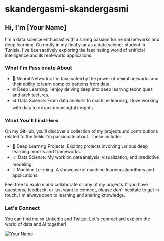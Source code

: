 # skandergasmi-skandergasmi

## Hi, I'm [Your Name]

I'm a data science enthusiast with a strong passion for neural networks and deep learning. Currently in my final year as a data science student in Tunisia, I've been actively exploring the fascinating world of artificial intelligence and its real-world applications.

### What I'm Passionate About

- 🧠 Neural Networks: I'm fascinated by the power of neural networks and their ability to learn complex patterns from data.
- 🌐 Deep Learning: I enjoy delving deep into deep learning techniques and architectures.
- 📊 Data Science: From data analysis to machine learning, I love working with data to extract meaningful insights.

### What You'll Find Here

On my GitHub, you'll discover a collection of my projects and contributions related to the fields I'm passionate about. These include:

- 🤖 Deep Learning Projects: Exciting projects involving various deep learning models and frameworks.
- 📈 Data Science: My work on data analysis, visualization, and predictive modeling.
- 💡 Machine Learning: A showcase of machine learning algorithms and applications.

Feel free to explore and collaborate on any of my projects. If you have questions, feedback, or just want to connect, please don't hesitate to get in touch. I'm always open to learning and sharing knowledge.

### Let's Connect

You can find me on [LinkedIn](https://www.linkedin.com/in/your-profile/) and [Twitter](https://twitter.com/yourhandle). Let's connect and explore the world of data and AI together!

![Your Name](your-profile-picture-url)

